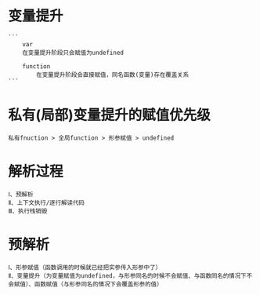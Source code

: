 # 变量提升
    
    ```
        var 
        在变量提升阶段只会赋值为undefined

        function
            在变量提升阶段会直接赋值，同名函数(变量)存在覆盖关系
    ```

# 私有(局部)变量提升的赋值优先级
    私有fnuction > 全局function > 形参赋值 > undefined


# 解析过程
    Ⅰ、预解析
    Ⅱ、上下文执行/逐行解读代码
    Ⅲ、执行栈销毁


# 预解析
    Ⅰ、形参赋值（函数调用的时候就已经把实参传入形参中了）
    Ⅱ、变量提升（为变量赋值为undefined，与形参同名的时候不会赋值、与函数同名的情况下不会赋值）、函数赋值（与形参同名的情况下会覆盖形参的值）
    